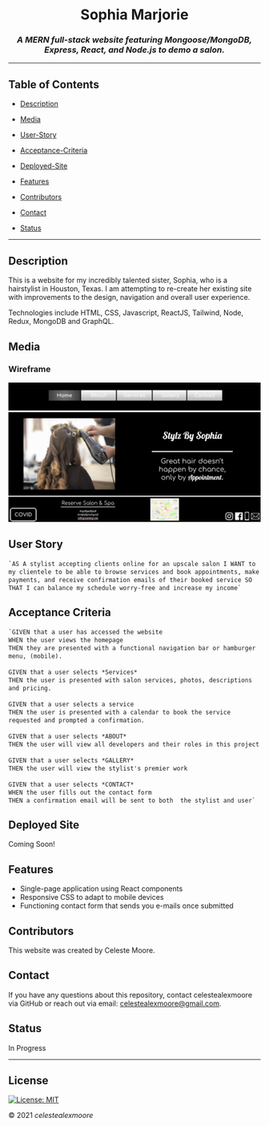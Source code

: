 <div align="center">

# Sophia Marjorie

### _A MERN full-stack website featuring Mongoose/MongoDB, Express, React, and Node.js to demo a salon._

---

</div>

## Table of Contents

- [Description](#Description)

- [Media](#Media)

- [User-Story](#user-story)

- [Acceptance-Criteria](#acceptance-criteria)

- [Deployed-Site](#deployment)

- [Features](#Features)

- [Contributors](#Contributors)

- [Contact](#Contact)

- [Status](Status)

---

## Description

This is a website for my incredibly talented sister, Sophia, who is a hairstylist in Houston, Texas. I am attempting to re-create her existing site with improvements to the design, navigation and overall user experience.

Technologies include HTML, CSS, Javascript, ReactJS, Tailwind, Node, Redux, MongoDB and GraphQL.

## Media

### Wireframe

![](./assets/images/wireframe.png)

## User Story

    `AS A stylist accepting clients online for an upscale salon I WANT to my clientele to be able to browse services and book appointments, make payments, and receive confirmation emails of their booked service SO THAT I can balance my schedule worry-free and increase my income`

## Acceptance Criteria

    `GIVEN that a user has accessed the website
    WHEN the user views the homepage
    THEN they are presented with a functional navigation bar or hamburger menu, (mobile).

    GIVEN that a user selects *Services*
    THEN the user is presented with salon services, photos, descriptions and pricing.

    GIVEN that a user selects a service
    THEN the user is presented with a calendar to book the service requested and prompted a confirmation.

    GIVEN that a user selects *ABOUT*
    THEN the user will view all developers and their roles in this project

    GIVEN that a user selects *GALLERY*
    THEN the user will view the stylist's premier work

    GIVEN that a user selects *CONTACT*
    WHEN the user fills out the contact form
    THEN a confirmation email will be sent to both  the stylist and user`

## Deployed Site

Coming Soon!

## Features

- Single-page application using React components
- Responsive CSS to adapt to mobile devices
- Functioning contact form that sends you e-mails once submitted

## Contributors

This website was created by Celeste Moore.

## Contact

If you have any questions about this repository, contact celestealexmoore via GitHub or reach out via email:
celestealexmoore@gmail.com.

## Status

In Progress

---

## License

[![License: MIT](https://img.shields.io/badge/License-MIT-blueviolet.svg)](https://opensource.org/licenses/MIT)

© 2021 _celestealexmoore_
